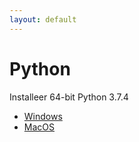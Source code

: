 ```yaml
---
layout: default
---
```

# Python

Installeer 64-bit Python 3.7.4
* [Windows](https://www.python.org/ftp/python/3.7.4/python-3.7.4-amd64.exe)
* [MacOS](https://www.python.org/ftp/python/3.7.4/python-3.7.4-macosx10.9.pkg)
